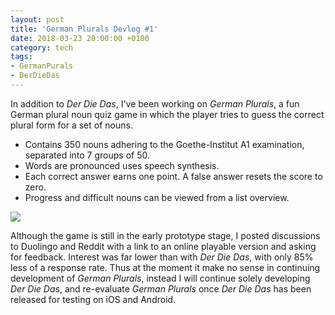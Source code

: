 ```yaml
---
layout: post
title: 'German Plurals Devlog #1'
date: 2018-03-23 20:00:00 +0100
category: tech
tags:
- GermanPurals
- DerDieDas
---
```


In addition to *Der Die Das*, I've been working on *German Plurals*, a fun German plural noun quiz game in which the player tries to guess the correct plural form for a set of nouns.

- Contains 350 nouns adhering to the Goethe-Institut A1 examination, separated into 7 groups of 50.
- Words are pronounced uses speech synthesis.
- Each correct answer earns one point. A false answer resets the score to zero.
- Progress and difficult nouns can be viewed from a list overview.

![]({{site.baseurl}}/assets/images/posts/2018/18-03-23/01.gif)

Although the game is still in the early prototype stage, I posted discussions to Duolingo and Reddit with a link to an online playable version and asking for feedback. Interest was far lower than with *Der Die Das*, with only 85% less of a response rate. Thus at the moment it make no sense in continuing development of *German Plurals*, instead I will continue solely developing *Der Die Das*, and re-evaluate *German Plurals* once *Der Die Das* has been released for testing on iOS and Android.
